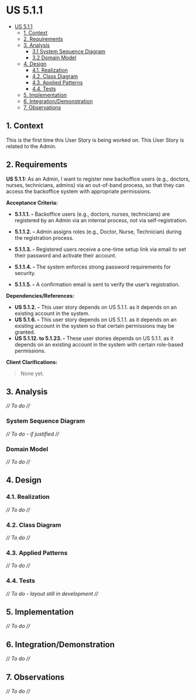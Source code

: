 # US 5.1.1

<!-- TOC -->
- [US 5.1.1](#us-511)
  - [1. Context](#1-context)
  - [2. Requirements](#2-requirements)
  - [3. Analysis](#3-analysis)
    - [3.1 System Sequence Diagram](#31-system-sequence-diagram)
    - [3.2 Domain Model](#32-domain-model)
  - [4. Design](#4-design)
    - [4.1. Realization](#41-realization)
    - [4.2. Class Diagram](#42-class-diagram)
    - [4.3. Applied Patterns](#43-applied-patterns)
    - [4.4. Tests](#44-tests)
  - [5. Implementation](#5-implementation)
  - [6. Integration/Demonstration](#6-integrationdemonstration)
  - [7. Observations](#7-observations)
<!-- TOC -->


## 1. Context

This is the first time this User Story is being worked on. 
This User Story is related to the Admin.

## 2. Requirements

**US 5.1.1:** As an Admin, I want to register new backoffice users (e.g., doctors, nurses, technicians, admins) via an out-of-band process, so that they can access the backoffice system with appropriate permissions.

**Acceptance Criteria:**

- **5.1.1.1. -** Backoffice users (e.g., doctors, nurses, technicians) are registered by an Admin via an internal process, not via self-registration. 

- **5.1.1.2. -** Admin assigns roles (e.g., Doctor, Nurse, Technician) during the registration process.

- **5.1.1.3. -** Registered users receive a one-time setup link via email to set their password and activate their account. 

- **5.1.1.4. -** The system enforces strong password requirements for security. 

- **5.1.1.5. -** A confirmation email is sent to verify the user’s registration. 

**Dependencies/References:**

- **US 5.1.2. -** This user story depends on US 5.1.1. as it depends on an existing account in the system.
- **US 5.1.6. -** This user story depends on US 5.1.1. as it depends on an existing account in the system so that certain permissions may be granted.
- **US 5.1.12. to 5.1.23. -** These user stories depends on US 5.1.1. as it depends on an existing account in the system with certain role-based permissions.

**Client Clarifications:**

> None yet.


## 3. Analysis

_// To do //_

### System Sequence Diagram

_// To do - if justified //_

### Domain Model

_// To do //_

## 4. Design

### 4.1. Realization

_// To do //_

### 4.2. Class Diagram

_// To do //_

### 4.3. Applied Patterns

_// To do //_

### 4.4. Tests

_// To do - layout still in development //_ 


## 5. Implementation

_// To do //_

## 6. Integration/Demonstration

_// To do //_

## 7. Observations

_// To do //_